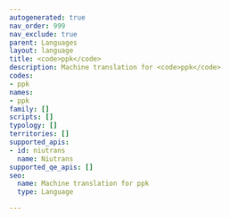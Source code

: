 ```yaml
---
autogenerated: true
nav_order: 999
nav_exclude: true
parent: Languages
layout: language
title: <code>ppk</code>
description: Machine translation for <code>ppk</code>
codes:
- ppk
names:
- ppk
family: []
scripts: []
typology: []
territories: []
supported_apis:
- id: niutrans
  name: Niutrans
supported_qe_apis: []
seo:
  name: Machine translation for ppk
  type: Language

---
```


